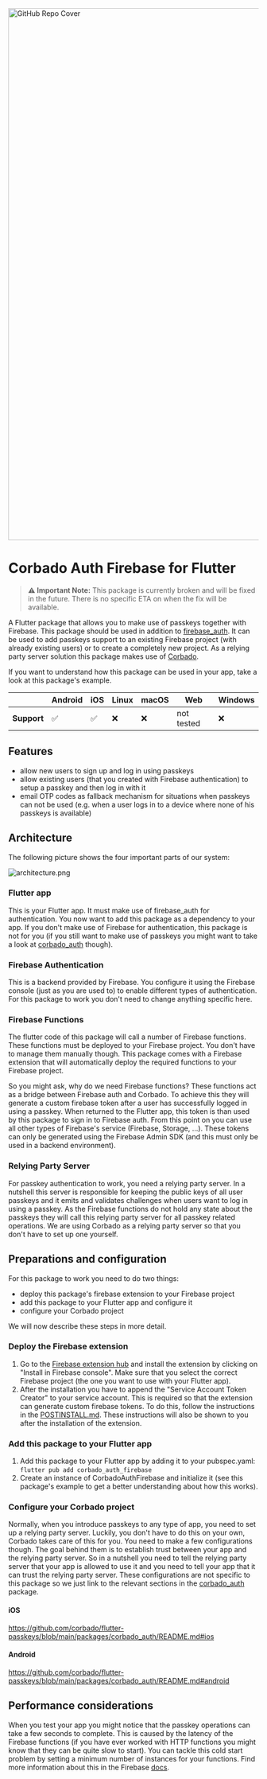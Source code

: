 <img width="1070" alt="GitHub Repo Cover" src="https://raw.githubusercontent.com/corbado/flutter-passkeys/main/.github/images/root_headline.png">

# Corbado Auth Firebase for Flutter

> **⚠️ Important Note:** This package is currently broken and will be fixed in the future. There is no specific ETA on when the fix will be available.

A Flutter package that allows you to make use of passkeys together with Firebase.
This package should be used in addition to [firebase_auth](https://pub.dev/packages/firebase_auth).
It can be used to add passkeys support to an existing Firebase project (with already existing users)
or to create a completely new project.
As a relying party server solution this package makes use of [Corbado](https://app.corbado.com).

If you want to understand how this package can be used in your app, take a look at this package's
example.

|             | Android            | iOS                | Linux | macOS | Web        | Windows |
|-------------|--------------------|--------------------|-------|-------|------------|---------|
| **Support** | :white_check_mark: | :white_check_mark: | :x:   | :x:   | not tested | :x:     |

## Features

* allow new users to sign up and log in using passkeys
* allow existing users (that you created with Firebase authentication) to setup a passkey and then
  log in with it
* email OTP codes as fallback mechanism for situations when passkeys can not be used (e.g. when a
  user logs in to a device where none of his passkeys is available)

## Architecture

The following picture shows the four important parts of our system:

![architecture.png](https://raw.githubusercontent.com/corbado/flutter-passkeys/main/packages/corbado_auth_firebase/doc/architecture.png)

### Flutter app

This is your Flutter app.
It must make use of firebase_auth for authentication.
You now want to add this package as a dependency to your app.
If you don't make use of Firebase for authentication, this package is not for you (if you still want
to make use of passkeys you might want to take a look
at [corbado_auth](https://pub.dev/packages/corbado_auth) though).

### Firebase Authentication

This is a backend provided by Firebase.
You configure it using the Firebase console (just as you are used to) to enable different types of
authentication.
For this package to work you don't need to change anything specific here.

### Firebase Functions

The flutter code of this package will call a number of Firebase functions.
These functions must be deployed to your Firebase project.
You don't have to manage them manually though.
This package comes with a Firebase extension that will automatically deploy the required functions
to your Firebase project.

So you might ask, why do we need Firebase functions?
These functions act as a bridge between Firebase auth and Corbado.
To achieve this they will generate a custom firebase token after a user has successfully logged in
using a passkey.
When returned to the Flutter app, this token is than used by this package to sign in to Firebase
auth.
From this point on you can use all other types of Firebase's service (Firebase, Storage, ...).
These tokens can only be generated using the Firebase Admin SDK (and this must only be used in a
backend environment).

### Relying Party Server

For passkey authentication to work, you need a relying party server.
In a nutshell this server is responsible for keeping the public keys of all user passkeys and it
emits and validates challenges when users want to log in using a passkey.
As the Firebase functions do not hold any state about the passkeys they will call this relying party
server for all passkey related operations.
We are using Corbado as a relying party server so that you don't have to set up one yourself.

## Preparations and configuration

For this package to work you need to do two things:

- deploy this package's firebase extension to your Firebase project
- add this package to your Flutter app and configure it
- configure your Corbado project

We will now describe these steps in more detail.

### Deploy the Firebase extension

1. Go to
   the [Firebase extension hub](https://extensions.dev/extensions/corbado/authentication-corbado)
   and install the extension by clicking on "Install in Firebase console". Make sure that you select
   the correct Firebase project (the one you want to use with your Flutter app).
2. After the installation you have to append the "Service Account Token Creator" to your service
   account. This is required so that the extension can generate custom firebase tokens. To do this,
   follow the instructions in the [POSTINSTALL.md](https://github.com/corbado/flutter-passkeys/blob/main/packages/corbado_auth_firebase/extension/POSTINSTALL.md). 
   These instructions will also be shown to you after the installation of the extension.

### Add this package to your Flutter app

1. Add this package to your Flutter app by adding it to your pubspec.yaml: `flutter pub add corbado_auth_firebase`
2. Create an instance of CorbadoAuthFirebase and initialize it (see this package's example to get a
   better understanding about how this works).

### Configure your Corbado project

Normally, when you introduce passkeys to any type of app, you need to set up a relying party server.
Luckily, you don't have to do this on your own, Corbado takes care of this for you.
You need to make a few configurations though.
The goal behind them is to establish trust between your app and the relying party server.
So in a nutshell you need to tell the relying party server that your app is allowed to use it and
you need to tell your app that it can trust the relying party server.
These configurations are not specific to this package so we just link to the relevant sections in
the [corbado_auth](https://pub.dev/packages/corbado_auth) package.

#### iOS

https://github.com/corbado/flutter-passkeys/blob/main/packages/corbado_auth/README.md#ios

#### Android

https://github.com/corbado/flutter-passkeys/blob/main/packages/corbado_auth/README.md#android

## Performance considerations

When you test your app you might notice that the passkey operations can take a few seconds to
complete.
This is caused by the latency of the Firebase functions (if you have ever worked with HTTP functions
you might know that they can be quite slow to start).
You can tackle this cold start problem by setting a minimum number of instances for your functions.
Find more information about this in the
Firebase [docs](https://firebase.google.com/docs/functions/tips#min).
